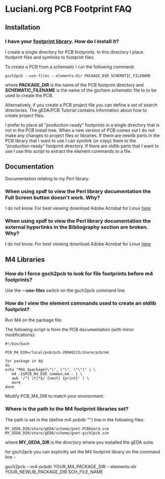 # Luciani.org PCB Footprint FAQ

## Installation

### I have your [footprint library](files/pcb-symbols-jcl_2008-4-25.tgz). How do I install it?

I create a single directory for PCB footprints. In this directory I place footprint files and symlinks to footprint files.

To create a PCB from a schematic I run the following command:

```
gsch2pcb --use-files --elements-dir PACKAGE_DIR SCHEMATIC_FILENAME
```

where <b>PACKAGE_DIR</b> is the name of the PCB footprint directory and <b>SCHEMATIC_FILENAME</b> is the name of the gschem schematic file to to be used to create the PCB.

Alternatively, if you create a PCB project file you can define a set of search directories. The gEDA/PCB Tutorial contains information about how to create project files.

I prefer to place all "production-ready" footprints in a single directory that is not in the PCB install tree. When a new version of PCB comes out I do not make any changes to project files or libraries. If there are newlib parts in the PCB library that I want to use I can symlink (or copy) them to the "production-ready" footprint directory. If there are oldlib parts that I want to use I use this script to extract the element commands to a file.

## Documentation

Documentation relating to my Perl library.

### When using xpdf to view the Perl library documentation the Full Screen button doesn't work. Why?

I do not know. For best viewing download Adobe Acrobat for Linux [here](https://www.adobe.com/)

### When using xpdf to view the Perl library documentation the external hyperlinks in the Bibliography section are broken. Why?

I do not know. For best viewing download Adobe Acrobat for Linux [here](https://www.adobe.com/)

## M4 Libraries

### How do I force gsch2pcb to look for file footprints before m4 footprints?

Use the <b>--use-files</b> switch on the gsch2pcb command line.

### How do I view the element commands used to create an oldlib footprint?

Run M4 on the package file.

The following script is from the PCB documentation (with minor modifications):

```
#!/bin/bash

PCB_M4_DIR=/local/pub/pcb-20040215/share/pcb/m4

for package in $@
do
echo "PKG_$package(\"\", \"\", \"\")" | \
   m4 -I$PCB_M4_DIR common.m4 - | \
   awk '/^[ \t]*$/ {next} {print}' | \
   more
done
```

Modify PCB_M4_DIR to match your environment.

### Where is the path to the M4 footprint libraries set?

The path is set in the (define m4-pcbdir "") line in the following files:

```
MY_GEDA_DIR/share/gEDA/scheme/gnet-PCBboard.scm
MY_GEDA_DIR/share/gEDA/scheme/gnet-gsch2pcb.scm
```

where <b>MY_GEDA_DIR</b> is the directory where you installed the gEDA suite.

for gsch2pcb you can explicitly set the M4 footprint library on the command line -

gsch2pcb --m4-pcbdir YOUR_M4_PACKAGE_DIR --elements-dir YOUR_NEWLIB_PACKAGE_DIR SCH_FILE_NAME 
